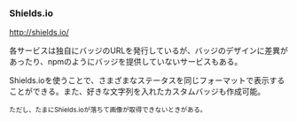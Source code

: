 ### Shields.io
<http://shields.io/>

各サービスは独自にバッジのURLを発行しているが、バッジのデザインに差異があったり、npmのようにバッジを提供していないサービスもある。

Shields.ioを使うことで、さまざまなステータスを同じフォーマットで表示することができる。また、好きな文字列を入れたカスタムバッジも作成可能。

<small>ただし、たまにShields.ioが落ちて画像が取得できないときがある。</small>
